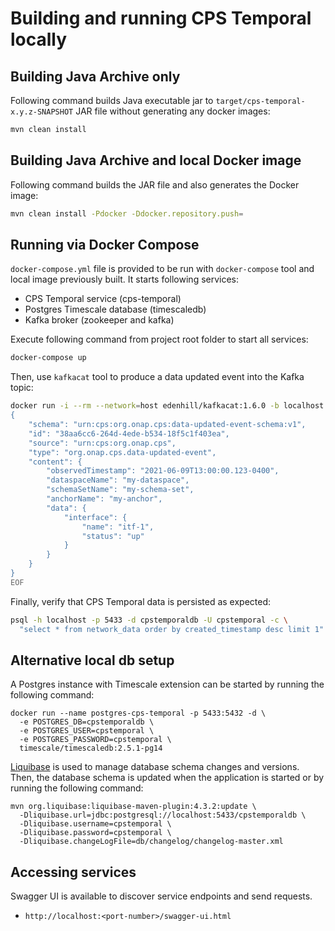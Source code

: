 <!--
  ============LICENSE_START=======================================================
   Copyright (C) 2021 Bell Canada.
  ================================================================================
  Licensed under the Apache License, Version 2.0 (the "License");
  you may not use this file except in compliance with the License.
  You may obtain a copy of the License at

       http://www.apache.org/licenses/LICENSE-2.0

  Unless required by applicable law or agreed to in writing, software
  distributed under the License is distributed on an "AS IS" BASIS,
  WITHOUT WARRANTIES OR CONDITIONS OF ANY KIND, either express or implied.
  See the License for the specific language governing permissions and
  limitations under the License.

  SPDX-License-Identifier: Apache-2.0
  ============LICENSE_END=========================================================
-->

# Building and running CPS Temporal locally

## Building Java Archive only

Following command builds Java executable jar to `target/cps-temporal-x.y.z-SNAPSHOT` JAR file
without generating any docker images:

```bash
mvn clean install
```

## Building Java Archive and local Docker image

Following command builds the JAR file and also generates the Docker image:

```bash
mvn clean install -Pdocker -Ddocker.repository.push=
```

## Running via Docker Compose

`docker-compose.yml` file is provided to be run with `docker-compose` tool and local image previously built.
It starts following services:

* CPS Temporal service (cps-temporal)
* Postgres Timescale database (timescaledb)
* Kafka broker (zookeeper and kafka)

Execute following command from project root folder to start all services:

```bash
docker-compose up
```

Then, use `kafkacat` tool to produce a data updated event into the Kafka topic:

```bash
docker run -i --rm --network=host edenhill/kafkacat:1.6.0 -b localhost:19092 -t cps.data-updated-events -D/ -P <<EOF
{
    "schema": "urn:cps:org.onap.cps:data-updated-event-schema:v1",
    "id": "38aa6cc6-264d-4ede-b534-18f5c1f403ea",
    "source": "urn:cps:org.onap.cps",
    "type": "org.onap.cps.data-updated-event",
    "content": {
        "observedTimestamp": "2021-06-09T13:00:00.123-0400",
        "dataspaceName": "my-dataspace",
        "schemaSetName": "my-schema-set",
        "anchorName": "my-anchor",
        "data": {
            "interface": {
                "name": "itf-1",
                "status": "up"
            }
        }
    }
}
EOF
```

Finally, verify that CPS Temporal data is persisted as expected:

```bash
psql -h localhost -p 5433 -d cpstemporaldb -U cpstemporal -c \
  "select * from network_data order by created_timestamp desc limit 1"
```

## Alternative local db setup

A Postgres instance with Timescale extension can be started by running the following command:

```
docker run --name postgres-cps-temporal -p 5433:5432 -d \
  -e POSTGRES_DB=cpstemporaldb \
  -e POSTGRES_USER=cpstemporal \
  -e POSTGRES_PASSWORD=cpstemporal \
  timescale/timescaledb:2.5.1-pg14
```

[Liquibase](https://www.liquibase.org/) is used to manage database schema changes and versions.
Then, the database schema is updated when the application is started or by running the following command:

```
mvn org.liquibase:liquibase-maven-plugin:4.3.2:update \
  -Dliquibase.url=jdbc:postgresql://localhost:5433/cpstemporaldb \
  -Dliquibase.username=cpstemporal \
  -Dliquibase.password=cpstemporal \
  -Dliquibase.changeLogFile=db/changelog/changelog-master.xml
```

## Accessing services

Swagger UI is available to discover service endpoints and send requests.

* `http://localhost:<port-number>/swagger-ui.html`

